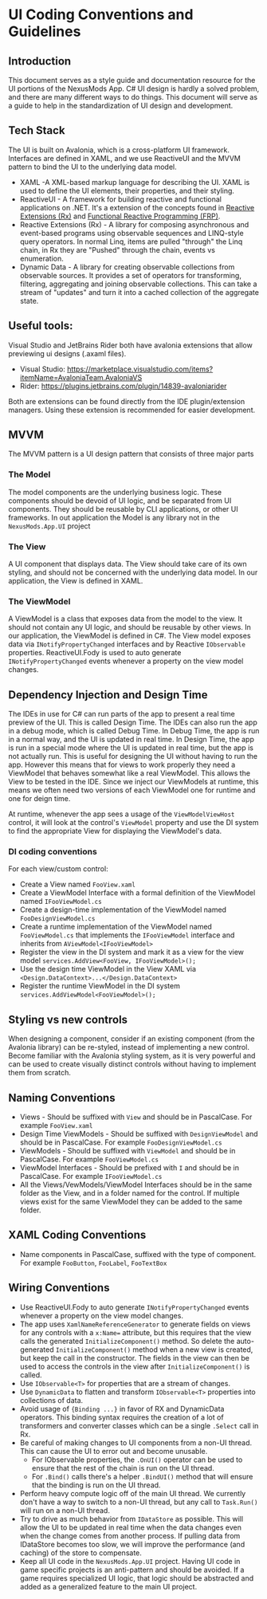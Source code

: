 ﻿# UI Coding Conventions and Guidelines

## Introduction
This document serves as a style guide and documentation resource for the UI portions of the NexusMods App. C# UI design
is hardly a solved problem, and there are many different ways to do things. This document will serve as a guide to help in the
standardization of UI design and development.

## Tech Stack
The UI is built on Avalonia, which is a cross-platform UI framework. Interfaces are defined in XAML, and we use ReactiveUI and
the MVVM pattern to bind the UI to the underlying data model.

* XAML -A XML-based markup language for describing the UI. XAML is used to define the UI elements, their properties, and their styling.
* ReactiveUI - A framework for building reactive and functional applications on .NET. It's a extension of the concepts found in [Reactive Extensions (Rx)](https://reactivex.io/) and [Functional Reactive Programming (FRP)](https://en.wikipedia.org/wiki/Functional_reactive_programming).
* Reactive Extensions (Rx) - A library for composing asynchronous and event-based programs using observable sequences and LINQ-style query operators. In normal Linq, items are pulled "through" the Linq chain, in Rx they are "Pushed" through the chain, events vs enumeration.
* Dynamic Data - A library for creating observable collections from observable sources. It provides a set of operators for transforming, filtering, aggregating and joining observable collections. This can take a stream of "updates" and turn it into a cached collection of the aggregate state.

## Useful tools:
Visual Studio and JetBrains Rider both have avalonia extensions that allow previewing ui designs (.axaml files).
- Visual Studio:  https://marketplace.visualstudio.com/items?itemName=AvaloniaTeam.AvaloniaVS
- Rider: https://plugins.jetbrains.com/plugin/14839-avaloniarider

Both are extensions can be found directly from the IDE plugin/extension managers.
Using these extension is recommended for easier development. 

## MVVM
The MVVM pattern is a UI design pattern that consists of three major parts

### The Model
The model components are the underlying business logic. These components should be devoid of UI logic, and be separated from UI components. They should be reusable by CLI applications, or other UI frameworks. In out application the Model is any library not in the `NexusMods.App.UI` project

### The View
A UI component that displays data. The View should take care of its own styling, and should not be concerned with the underlying data model. In our application, the View is defined in XAML.

### The ViewModel
A ViewModel is a class that exposes data from the model to the view. It should not contain any UI logic, and should be reusable by other views. In our application, the ViewModel is defined in C#.
The View model exposes data via `INotifyPropertyChanged` interfaces and by Reactive `IObservable` properties. ReactiveUI.Fody is used to auto generate `INotifyPropertyChanged` events whenever a property on the view model changes.

## Dependency Injection and Design Time
The IDEs in use for C# can run parts of the app to present a real time preview of the UI. This is called Design Time. The IDEs can also run the app in a debug mode, which is called Debug Time. In Debug Time, the app is run in a normal way, and the UI is updated in real time. In Design Time, the app is run in a special mode where the UI is updated in real time, but the app is not actually run. This is useful for designing the UI without having to run the app.
However this means that for views to work properly they need a ViewModel that behaves somewhat like a real ViewModel. This allows the View to be tested in the IDE. Since we inject our ViewModels at runtime, this means we often need two versions of each ViewModel one for runtime and one for deign time.

At runtime, whenever the app sees a usage of the `ViewModelViewHost` control, it will look at the control's `ViewModel` property and use the DI system to find the appropriate View for displaying the ViewModel's data.

### DI coding conventions
For each view/custom control:
  * Create a View named `FooView.xaml`
  * Create a ViewModel Interface with a formal definition of the ViewModel named `IFooViewModel.cs`
  * Create a design-time implementation of the ViewModel named `FooDesignViewModel.cs`
  * Create a runtime implementation of the ViewModel named `FooViewModel.cs` that implements the `IFooViewModel` interface and inherits from `AViewModel<IFooViewModel>`
  * Register the view in the DI system and mark it as a view for the view model `services.AddView<FooView, IFooViewModel>();`
  * Use the design time ViewModel in the View XAML via `<Design.DataContext>...</Design.DataContext>`
  * Register the runtime ViewModel in the DI system `services.AddViewModel<FooViewModel>();`

## Styling vs new controls
When designing a component, consider if an existing component (from the Avalonia library) can be re-styled, instead of implementing a new control. Become familiar with the Avalonia styling system, as it is very powerful and can be used to create visually distinct controls without having to implement them from scratch.

## Naming Conventions

* Views - Should be suffixed with `View` and should be in PascalCase. For example `FooView.xaml`
* Design Time ViewModels - Should be suffixed with `DesignViewModel` and should be in PascalCase. For example `FooDesignViewModel.cs`
* ViewModels - Should be suffixed with `ViewModel` and should be in PascalCase. For example `FooViewModel.cs`
* ViewModel Interfaces - Should be prefixed with `I` and should be in PascalCase. For example `IFooViewModel.cs`
* All the Views/VewModels/ViewModel Interfaces should be in the same folder as the View, and in a folder named for the control. If multiple views exist for the same ViewModel they can be added to the same folder.

## XAML Coding Conventions

* Name components in PascalCase, suffixed with the type of component. For example `FooButton`, `FooLabel`, `FooTextBox`

## Wiring Conventions

* Use ReactiveUI.Fody to auto generate `INotifyPropertyChanged` events whenever a property on the view model changes.
* The app uses `XamlNameReferenceGenerator` to generate fields on views for any controls with a `x:Name=` attribute, but this requires that the view calls the generated `InitializeComponent()` method. So delete the auto-generated `InitializeComponent()` method when a new view is created, but keep the call in the constructor. The fields in the view can then be used to access the controls in the view after `InitializeComponent()` is called.
* Use `IObservable<T>` for properties that are a stream of changes.
* Use `DynamicData` to flatten and transform `IObservable<T>` properties into collections of data.
* Avoid usage of `{Binding ...}` in favor of RX and DynamicData operators. This binding syntax requires the creation of a lot of transformers and converter classes which can be a single `.Select` call in Rx.
* Be careful of making changes to UI components from a non-UI thread. This can cause the UI to error out and become unusable.
  * For IObservable properties, the `.OnUI()` operator can be used to ensure that the rest of the chain is run on the UI thread.
  * For `.Bind()` calls there's a helper `.BindUI()` method that will ensure that the binding is run on the UI thread.
* Perform heavy compute logic off of the main UI thread. We currently don't have a way to switch to a non-UI thread, but any call to `Task.Run()` will run on a non-UI thread.
* Try to drive as much behavior from `IDataStore` as possible. This will allow the UI to be updated in real time when the data changes even when the change comes from another process. If pulling data from IDataStore becomes too slow, we will improve the performance (and caching) of the store to compensate.
* Keep all UI code in the `NexusMods.App.UI` project. Having UI code in game specific projects is an anti-pattern and should be avoided. If a game requires specialized UI logic, that logic should be abstracted and added as a generalized feature to the main UI project.
